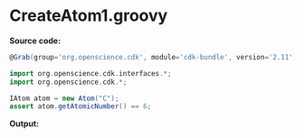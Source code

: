 # CreateAtom1.groovy
**Source code:**
```groovy
@Grab(group='org.openscience.cdk', module='cdk-bundle', version='2.11')

import org.openscience.cdk.interfaces.*;
import org.openscience.cdk.*;

IAtom atom = new Atom("C");
assert atom.getAtomicNumber() == 6;
```
**Output:**
```plain
```
